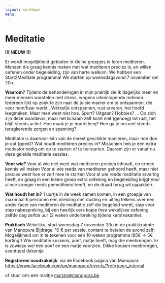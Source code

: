 ```yaml
---
layout: markdown
menu: 
---
```

# Meditatie

**!!! NIEUW !!!**

Er wordt mogelijkheid geboden in kleine groepjes te leren mediteren. 
Mensen die graag kennis maken met wat mediteren precies is, en willen oefenen onder begeleiding, zijn van harte welkom.
We hebben een Start2Meditate programma! We starten op woensdagavond 7 november om 20u.


**Waarom?**
Tijdens de behandelingen in mijn praktijk zie ik dagelijks meer en meer mensen worstelen met stress, wegens uiteenlopende redenen. Iedereen lijkt op zoek te zijn naar de juiste manier om te ontspannen, die voor hem/haar werkt . Wèrkelijk ontspannen, rust ervaren, het hoofd leegmaken. Maar men weet niet hoe. Sport? Uitgaan? Hobbies? … 
Op zich zijn deze waardevol, maar het lichaam zelf komt niet (genoeg) tot rust, het blijft steeds actief. 
Hoe maak je je hoofd leeg? Hoe ga je om met steeds terugkerende zorgen en spanning? 

Meditatie is daarvoor één van de meest geschikte manieren, maar hoe doe je dat (goed)? Wat houdt mediteren precies in? Misschien heb je een extra motivator nodig om op te starten of te herstarten. Daarom zijn er vanaf nu deze geleide meditatie sessies.


**Voor wie?**
Voor al wie niet weet wat mediteren precies inhoudt, en ermee kennis wil maken
Voor al wie reeds van mediteren gehoord heeft, maar niet precies weet hoe er zelf mee te starten
Voor al wie reeds meditatie ervaring heeft, en graag in een kleine groep extra oefening en begeleiding krijgt
Voor al wie vroeger reeds gemediteerd heeft, en de draad terug wil oppakken.


**Wat houdt het in?**
1 uurtje in de week samen komen, in een groepje van maximaal 6 personen
een inleiding met duiding en uitleg telkens over een ander facet van mediteren
de meditatie zelf die begeleid wordt, stap voor stap
nabespreking, bij een heerlijk vers kopje thee
wekelijkse oefening zelfde dag zelfde uur (2 weken onderbreking tijdens kerstvakantie).

**Praktisch**
Wekelijks, start woensdag 7 november 20u in de praktijkruimte van Manopura
Bijdrage: 10 € per sessie, contant te betalen de avond zelf; 
Mogelijkheid om in te tekenen voor een 10 weken programma (95€ -> 5€ korting!) 
Wie meditatie kussens, poef, matje heeft, mag die meebrengen. Er is zowiezo wel een poef en een matje voorzien.
Dikke kousen meebrengen, eventueel dekentje

**Registreren noodzakelijk**: via de Facebook pagina van Manopura https://www.facebook.com/pg/manopura/events/?ref=page_internal


of stuur ons een mailtje marian@manopura.be

